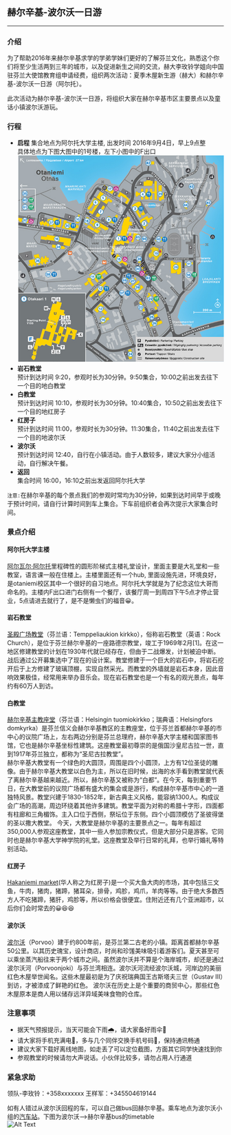 ## 赫尔辛基-波尔沃一日游
---
### 介绍
为了帮助2016年来赫尔辛基求学的学弟学妹们更好的了解芬兰文化，熟悉这个你们将至少生活两到三年的城市，以及促进新生之间的交流，赫大李玫铃学姐向中国驻芬兰大使馆教育组申请经费，组织两次活动：夏季木屋新生游（赫大）和赫尔辛基-波尔沃一日游（阿尔托）。

此次活动为赫尔辛基-波尔沃一日游，将组织大家在赫尔辛基市区主要景点以及童话小镇波尔沃游玩。

### 行程

*   **启程**
  集合地点为阿尔托大学主楼, 出发时间 2016年9月4日，早上9点整  
  具体地点为下图大图中的1号楼，左下小图中的F出口
![Alt Text](images/capture_campus.jpeg)  
*   **岩石教堂**  
  预计到达时间 9:20，参观时长为30分钟。9:50集合，10:00之前出发去往下一个目的地白教堂
*   **白教堂**  
  预计到达时间 10:10，参观时长为30分钟。10:40集合，10:50之前出发去往下一个目的地红房子
*   **红房子**  
  预计到达时间 11:00，参观时长为30分钟。11:30集合，11:40之前出发去往下一个目的地波尔沃
*   **波尔沃**  
  预计到达时间 12:40，自行在小镇活动。由于人数较多，建议大家分小组活动，自行解决午餐。
*   **返回**  
  集合时间 16:00，16:10之前出发返回阿尔托大学

```注意:```在赫尔辛基的每个景点我们的参观时常均为30分钟，如果到达时间早于或晚于预计时间，请自行计算时间到车上集合。下车前组织者会再次提示大家集合时间。

### 景点介绍
#### 阿尔托大学主楼
  [阿尔瓦尔·阿尔托](https://zh.wikipedia.org/wiki/%E9%98%BF%E5%B0%94%E7%93%A6%E5%B0%94%C2%B7%E9%98%BF%E5%B0%94%E6%89%98)里程碑性的圆形阶梯式主楼礼堂设计，里面主要是大礼堂和一些教室，语言课一般在住楼上。主楼里面还有一个hub, 里面设施先进，环境良好，是otaniemi校区其中一个很好的自习地点。阿尔托大学就是为了纪念这位大哥而命名的。主楼内F出口进门右侧有一个餐厅，该餐厅周一到周四下午5点才停止营业，5点请进去就行了，是不是懒虫们的福音😀。  
#### 岩石教堂
  [圣殿广场教堂](https://en.wikipedia.org/wiki/Temppeliaukio_Church)（芬兰语：Temppeliaukion kirkko），俗称岩石教堂（英语：Rock Church），是位于芬兰赫尔辛基的一座路德宗教堂，竣工于1969年2月[1]。在这一地区修建教堂的计划在1930年代就已经存在，但由于二战爆发，计划被迫中断。战后通过公开募集选中了现在的设计案。教堂修建于一个巨大的岩石中，将岩石挖开后于上方修建了玻璃顶棚，实现自然采光。而教堂的外墙就是岩石本身，因此音响效果极佳，经常用来举办音乐会。现在岩石教堂也是一个有名的观光景点，每年约有60万人到访。
#### 白教堂
  [赫尔辛基主教座堂](https://en.wikipedia.org/wiki/Helsinki_Cathedral)（芬兰语：Helsingin tuomiokirkko；瑞典语：Helsingfors domkyrka）是芬兰信义会赫尔辛基教区的主教座堂，位于芬兰首都赫尔辛基的市中心的议院广场上，左右两边分别是芬兰总理府，赫尔辛基大学主楼和国家图书馆，它也是赫尔辛基坐标性建筑。这座教堂最初尊崇的是俄国沙皇尼古拉一世，直到1917年芬兰独立，都称为“圣尼古拉教堂”。  
  赫尔辛基大教堂有一个绿色的大圆顶，周围是四个小圆顶，上方有12位圣徒的雕像。由于赫尔辛基大教堂以白色为主，所以在旧时候，出海的水手看到教堂就代表了离赫尔辛基越来越近。所以，赫尔辛基又被称为“白都”。在今天，每到重要节日，在大教堂前的议院广场都有盛大的集会或是游行，构成赫尔辛基市中心的一道独特风景。教堂兴建于1830-1852年，新古典主义风格，能容纳1300人。构成议会广场的高潮，周边环绕着其他许多建筑。教堂平面为对称的希腊十字形，四面都有柱廊和三角楣饰。主入口位于西侧，祭坛位于东侧。四个小圆顶模仿了圣彼得堡的圣以撒大教堂。 今天，大教堂是赫尔辛基的主要景点之一。每年有超过350,000人参观这座教堂，其中一些人参加宗教仪式，但是大部分只是游客。它同时也是赫尔辛基大学神学院的礼堂。这座教堂及举行日常的礼拜，也举行婚礼等特别活动。
#### 红房子
  [Hakaniemi market](https://fi.wikipedia.org/wiki/Hakaniemen_kauppahalli)(华人称之为红房子)是一个买大鱼大肉的市场，其中包括三文鱼，牛肉，猪肉，猪蹄，猪耳朵，排骨，鸡胗，鸡爪，羊肉等等。由于绝大多数西方人不吃猪蹄，猪肝，鸡胗等，所以价格会很便宜。住附近还有几个亚洲超市，以后你们会时常去的😀😆😆
#### 波尔沃
  [波尔沃](http://www.visitfinland.com/zh/wen-zhang/xia_ri_zhi_cheng_bo_er_wo_porvoo/)（Porvoo）建于约800年前，是芬兰第二古老的小镇。距离首都赫尔辛基50公里。以其历史瑰宝，设计商店，时尚和珍馐美味吸引着游客们。夏天甚至可以乘坐蒸汽船往来于两个城市之间。虽然波尔沃并不算是个海岸城市，却还是通过波尔沃河（Porvoonjoki）与芬兰湾相连。波尔沃河流经波尔沃城，河岸边的美丽红色木屋举世闻名。这些木屋最初是为了庆祝瑞典国王古斯塔夫三世（Gustav III）到访，才被漆成了鲜艳的红色。 波尔沃在历史上是个重要的商贸中心，那些红色木屋原本是商人用以储存远洋异域美味食物的仓库。


### 注意事项
*   据天气预报提示，当天可能会下雨🌧，请大家备好雨伞🌂
*   请大家将手机充满电🔋，多与几个同伴交换手机号码📱，保持通讯畅通
*   建议大家下载好离线地图，如走丢了可以定位截图，方面其它同学快速找到你
*   参观教堂的时候请勿大声说话。小伙伴比较多，请勿占用人行通道

### 紧急求助
领队-李玫铃：+358xxxxxxx
王样军：+345504619144


如有人错过从波尔沃回程的车，可以自己做bus回赫尔辛基。乘车地点为波尔沃小组的[汽车站](https://www.google.fi/maps/place/Porvoo+linja-autoasema+laituri+4/@60.3926173,25.6583852,15.8z/data=!4m8!1m2!2m1!1s+Porvoo+bus+station!3m4!1s0x4691f42bdf9c6e31:0xecbe30521cd7285a!8m2!3d60.3931217!4d25.6643208?hl=en)。下图为波尔沃-->赫尔辛基bus的timetable  
![Alt Text](images/provoo-helsinki-timetable.png)  

